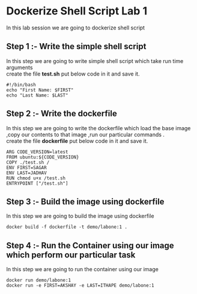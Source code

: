 # Dockerize Shell Script Lab 1 
In this lab session we are going to dockerize shell script 
## Step 1 :- Write the simple shell script
In this step we are going to write simple shell script which take run time arguments <br/> 
create the file **test.sh** put below code in it and save it.
```
#!/bin/bash
echo "First Name: $FIRST"
echo "Last Name: $LAST"
```
## Step 2 :- Write the dockerfile 
In this step we are going to write the dockerfile which load the base image ,copy our contents to that image ,run our particular commands . <br/>
create the file **dockerfile** put below code in it and save it.
```
ARG CODE_VERSION=latest
FROM ubuntu:${CODE_VERSION}
COPY ./test.sh /
ENV FIRST=SAGAR
ENV LAST=JADHAV
RUN chmod u+x /test.sh
ENTRYPOINT ["/test.sh"]
```
## Step 3 :- Build the image using dockerfile
In this step we are going to build the image using dockerfile 
```
docker build -f dockerfile -t demo/labone:1 . 
```
## Step 4 :- Run the Container using our image which perform our particular task 
In this step we are going to run the container using our image 
```
docker run demo/labone:1
docker run -e FIRST=AKSHAY -e LAST=ITHAPE demo/labone:1
```
